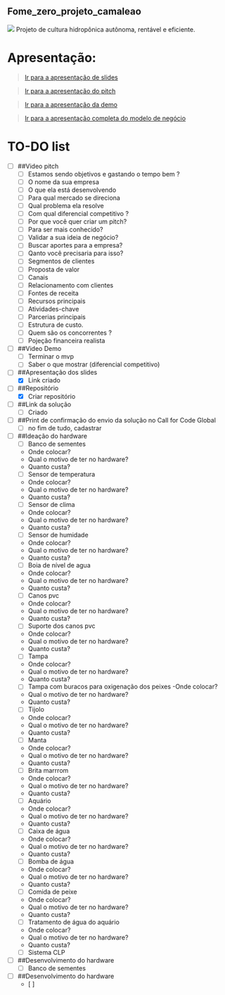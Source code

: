 ## Fome_zero_projeto_camaleao
![](https://cdn.discordapp.com/attachments/634439159754391583/867767265436631060/Fome_zero_-_IBM_2.jpg)
Projeto de cultura hidropônica autônoma, rentável e eficiente.

# Apresentação:
> [Ir para a apresentação de slides](https://docs.google.com/presentation/d/1kDnKfTGVjnSzuJHEI79H7WB59ZPi1RFYoc84ttLF-Zs/edit?usp=sharing "Ir para a apresentação de slides")

> [Ir para a apresentação do pitch](https://www.youtube.com/channel/UC8CDa-kB38Pfzai1C1sc0jA "I1")

> [Ir para a apresentação da demo](https://www.youtube.com/channel/UC8CDa-kB38Pfzai1C1sc0jA "I2")

> [Ir para a apresentação completa do modelo de negócio](https://www.youtube.com/channel/UC8CDa-kB38Pfzai1C1sc0jA "Ir para ")

# TO-DO list
- [ ] ##Video pitch
  - [ ] Estamos sendo objetivos e gastando o tempo bem ?
  - [ ] O nome da sua empresa
  - [ ] O que ela está desenvolvendo
  - [ ] Para qual mercado se direciona
  - [ ] Qual problema ela resolve
  - [ ] Com qual diferencial competitivo ?
  - [ ] Por que você quer criar um pitch?
  - [ ] Para ser mais conhecido?
  - [ ] Validar a sua ideia de negócio?
  - [ ] Buscar aportes para a empresa?
  - [ ] Qanto você precisaria para isso?
  - [ ] Segmentos de clientes
  - [ ] Proposta de valor
  - [ ] Canais
  - [ ] Relacionamento com clientes
  - [ ] Fontes de receita
  - [ ] Recursos principais
  - [ ] Atividades-chave
  - [ ] Parcerias principais
  - [ ] Estrutura de custo.
  - [ ] Quem são os concorrentes ?
  - [ ] Pojeção financeira realista 

- [ ] ##Video Demo
    - [ ] Terminar o mvp
    - [ ] Saber o que mostrar (diferencial competitivo)
 
- [ ] ##Apresentação dos slides
    - [x] Link criado
    
- [ ] ##Repositório
  - [x] Criar repositório
  
- [ ] ##Link da solução
  - [ ] Criado
 
- [ ] ##Print de confirmação do envio da solução no Call for Code Global
  - [ ] no fim de tudo, cadastrar
  
- [ ] ##Ideação do hardware
  - [ ] Banco de sementes 
  - Onde colocar?
  - Qual o motivo de ter no hardware?
  - Quanto custa?
  - [ ] Sensor de temperatura
  - Onde colocar?
  - Qual o motivo de ter no hardware?
  - Quanto custa?
  - [ ] Sensor de clima
  - Onde colocar?
  - Qual o motivo de ter no hardware?
  - Quanto custa?
  - [ ] Sensor de humidade
  - Onde colocar?
  - Qual o motivo de ter no hardware?
  - Quanto custa?
  - [ ] Boia de nível de agua
  - Onde colocar?
  - Qual o motivo de ter no hardware?
  - Quanto custa?
  - [ ] Canos pvc
  - Onde colocar?
  - Qual o motivo de ter no hardware?
  - Quanto custa?
  - [ ] Suporte dos canos pvc
  - Onde colocar?
  - Qual o motivo de ter no hardware?
  - Quanto custa?
  - [ ] Tampa
  - Onde colocar?
  - Qual o motivo de ter no hardware?
  - Quanto custa?
  - [ ] Tampa com buracos para oxigenação dos peixes
  -Onde colocar?
  - Qual o motivo de ter no hardware?
  - Quanto custa?
  - [ ] Tijolo
  - Onde colocar?
  - Qual o motivo de ter no hardware?
  - Quanto custa?
  - [ ] Manta 
  - Onde colocar?
  - Qual o motivo de ter no hardware?
  - Quanto custa?
  - [ ] Brita marrrom
  - Onde colocar?
  - Qual o motivo de ter no hardware?
  - Quanto custa?
  - [ ] Aquário
  - Onde colocar?
  - Qual o motivo de ter no hardware?
  - Quanto custa?
  - [ ] Caixa de água
  - Onde colocar?
  - Qual o motivo de ter no hardware?
  - Quanto custa?
  - [ ] Bomba de água 
  - Onde colocar?
  - Qual o motivo de ter no hardware?
  - Quanto custa?
  - [ ] Comida de peixe
  - Onde colocar?
  - Qual o motivo de ter no hardware?
  - Quanto custa?
  - [ ] Tratamento de água do aquário
  - Onde colocar?
  - Qual o motivo de ter no hardware?
  - Quanto custa?
  - [ ] Sistema CLP

- [ ] ##Desenvolvimento do hardware
  - [ ] Banco de sementes
- [ ] ##Desenvolvimento do hardware
  - [ ] 
